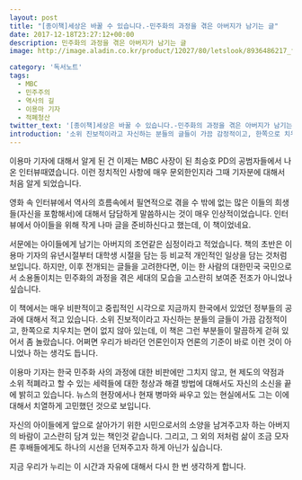 ```yaml
---
layout: post
title: "[종이책]세상은 바꿀 수 있습니다.-민주화의 과정을 겪은 아버지가 남기는 글"
date: 2017-12-18T23:27:12+00:00
description: 민주화의 과정을 겪은 아버지가 남기는 글
image: http://image.aladin.co.kr/product/12027/80/letslook/8936486217_f.jpg

category: '독서노트'  
tags: 
  - MBC
  - 민주주의
  - 역사의 길
  - 이용마 기자
  - 적폐청산
twitter_text: '[종이책]세상은 바꿀 수 있습니다.-민주화의 과정을 겪은 아버지가 남기는 글"'
introduction: '소위 진보적이라고 자신하는 분들의 글들이 가끔 감정적이고, 한쪽으로 치우치는 면이 없지 않아 있는데, 이 책은 그런 부분들이 말끔하게 걷혀 있어서 좀 놀랐습니다.'
---
```


이용마 기자에 대해서 알게 된 건 이제는 MBC 사장이 된 최승호 PD의 공범자들에서 나온 인터뷰때였습니다. 이런 정치적인 사항에 매우 문외한인지라 그때 기자분에 대해서 처음 알게 되었습니다. 

영화 속 인터뷰에서 역사의 흐름속에서 필연적으로 겪을 수 밖에 없는 많은 이들의 희생들(자신을 포함해서)에 대해서 담담하게 말씀하시는 것이 매우 인상적이었습니다. 인터뷰에서 아이들을 위해 작게 나마 글을 준비하신다고 했는데, 이 책이었네요.

서문에는 아이들에게 남기는 아버지의 조언같은 심정이라고 적었습니다. 책의 초반은 이용마 기자의 유년시절부터 대학생 시절을 담는 등 비교적 개인적인 일상을 담는 것처럼 보입니다. 하지만, 이후 전개되는 글들을 고려한다면, 이는 한 사람의 대한민국 국민으로서 소용돌이치는 민주화의 과정을 겪은 세대의 모습을 고스란히 보여준 전조가 아니었나 싶습니다.

이 책에서는 매우 비판적이고 중립적인 시각으로 지금까지 한국에서 있었던 정부들의 공과에 대해서 적고 있습니다. 소위 진보적이라고 자신하는 분들의 글들이 가끔 감정적이고, 한쪽으로 치우치는 면이 없지 않아 있는데, 이 책은 그런 부분들이 말끔하게 걷혀 있어서 좀 놀랐습니다. 어쩌면 우리가 바라던 언론인이자 언론의 기준이 바로 이런 것이 아니었나 하는 생각도 듭니다.

이용마 기자는 한국 민주화 사의 과정에 대한 비판에만 그치지 않고, 현 제도의 약점과 소위 적폐라고 할 수 있는 세력들에 대한 청상과 해결 방법에 대해서도 자신의 소신을 끝에 밝히고 있습니다. 뉴스의 현장에서나 현재 병마와 싸우고 있는 현실에서도 그는 이에 대해서 치열하게 고민했던 것으로 보입니다.

자신의 아이들에게 앞으로 살아가기 위한 시민으로서의 소양을 남겨주고자 하는 아버지의 바람이 고스란히 담겨 있는 책인것 같습니다. 그리고, 그 외의 저처럼 삶이 조금 모자른 후배들에게도 하나의 시선을 던져주고자 하게 아닌가 싶습니다.

지금 우리가 누리는 이 시간과 자유에 대해서 다시 한 번 생각하게 합니다.